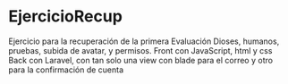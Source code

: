 # EjercicioRecup

Ejercicio para la recuperación de la primera Evaluación
Dioses, humanos, pruebas, subida de avatar, y permisos.
Front con JavaScript, html y css
Back con Laravel, con tan solo una view con blade para el correo y otro para la confirmación de cuenta
